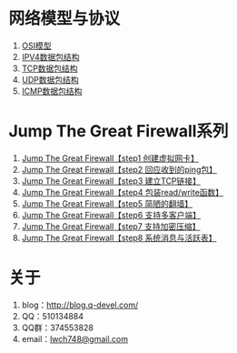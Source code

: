 # 网络模型与协议

1. [OSI模型](http://blog.q-devel.com/osi%e6%a8%a1%e5%9e%8b/)
2. [IPV4数据包结构](http://blog.q-devel.com/ipv4%e6%95%b0%e6%8d%ae%e5%8c%85%e7%bb%93%e6%9e%84/)
3. [TCP数据包结构](http://blog.q-devel.com/tcp%e6%95%b0%e6%8d%ae%e5%8c%85%e7%bb%93%e6%9e%84/)
4. [UDP数据包结构](http://blog.q-devel.com/udp%e6%95%b0%e6%8d%ae%e5%8c%85%e7%bb%93%e6%9e%84/)
5. [ICMP数据包结构](http://blog.q-devel.com/icmp%e6%95%b0%e6%8d%ae%e5%8c%85%e7%bb%93%e6%9e%84/)

# Jump The Great Firewall系列

1. [Jump The Great Firewall【step1 创建虚拟网卡】](http://blog.q-devel.com/jump-the-great-firewall-step1/)
2. [Jump The Great Firewall【step2 回应收到的ping包】](http://blog.q-devel.com/jump-the-great-firewall-step2/)
3. [Jump The Great Firewall【step3 建立TCP链接】](http://blog.q-devel.com/jump-the-great-firewall-step3/)
4. [Jump The Great Firewall【step4 包装read/write函数】](http://blog.q-devel.com/jump-the-great-firewall-step4/)
5. [Jump The Great Firewall【step5 简陋的翻墙】](http://blog.q-devel.com/jump-the-great-firewall-step5/)
6. [Jump The Great Firewall【step6 支持多客户端】](http://blog.q-devel.com/jump-the-great-firewall-step6/)
7. [Jump The Great Firewall【step7 支持加密压缩】](http://blog.q-devel.com/jump-the-great-firewall-step7/)
8. [Jump The Great Firewall【step8 系统消息与活跃表】](http://blog.q-devel.com/jump-the-great-firewall-step8/)

# 关于

1. blog：http://blog.q-devel.com/
2. QQ：510134884
3. QQ群：374553828
4. email：lwch748@gmail.com
